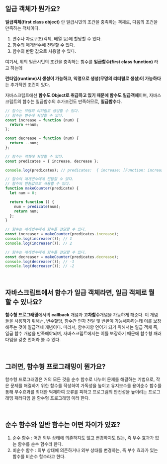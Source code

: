 ## 일급 객체가 뭔가요?

**일급객체(first class object)**
란 일급시민의 조건을 충족하는 객체로, 다음의 조건을 만족하는 객체이다. 

1. 변수나 자료구조(객체, 배열 등)에 할당할 수 있다.
2. 함수의 매개변수에 전달할 수 있다.
3. 함수의 반환 값으로 사용할 수 있다.

여기서, 위의 일급시민의 조건을 충족하는 함수를 
**일급함수(first class function)**
라고 하는데

**런타임(runtime)시 생성이 가능하고, 익명으로 생성(무명의 리터럴로 생성)이 가능하다**는 추가적인 조건이 있다.

자바스크립트에선 **함수도 Object로 취급하고 있기 때문에 함수도 일급객체**이며, 자바스크립트의 함수는 일급함수의 추가조건도 만족하므로, **일급함수**다.

```javascript
// 함수는 무명의 리터럴로 생성할 수 있다.
// 함수는 변수에 저장할 수 있다.
const increase = function (num) {
  return ++num;
};

const decrease = function (num) {
  return --num;
};

// 함수는 객체에 저장할 수 있다.
const predicates = { increase, decrease };

console.log(predicates); // predicates:  { increase: [Function: increase], decrease: [Function: decrease] }

// 함수의 매개변수에게 전달할 수 있다.
// 함수의 반환값으로 사용할 수 있다.
function makeCounter(predicate) {
  let num = 0;

  return function () {
    num = predicate(num);
    return num;
  };
}

// 함수는 매개변수에게 함수를 전달할 수 있다.
const increaser = makeCounter(predicates.increase);
console.log(increaser()); // 1
console.log(increaser()); // 2

// 함수는 매개변수에게 함수를 전달할 수 있다.
const decreaser = makeCounter(predicates.decrease);
console.log(decreaser()); // -1
console.log(decreaser()); // -2
```
<br>

## 자바스크립트에서 함수가 일급 객체라면, 일급 객체로 뭘 할 수 있나요?

**함수형 프로그래밍**에서의 **callback** 개념과 **고차함수**개념을 가능하게 해준다. 이 개념들을 사용하기 위해선, 변수할당, 함수간 인자 전달 및 반환이 가능해야하는데 이를 보장해주는 것이 일급객체 개념이다. 
따라서, 함수지향 언어가 되기 위해서는 일급 객체 즉, 일급 함수 개념을 만족해야되며, 자바스크립트에서는 이를 보장하기 때문에 함수형 패러다임을 갖춘 언어라 볼 수 있다.

<br>

## 그러면, 함수형 프로그래밍이 뭔가요?

함수형 프로그래밍은 거의 모든 것을 순수 함수로 나누어 문제를 해결하는 기법으로, 작은 문제를 해결하기 위한 함수를 작성하여 가독성을 높이고 유지보수를 용이순수 함수를 통해 부수효과를 최대한 억제하여 오류를 피하고 프로그램의 안전성을 높이려는 프로그래밍 패러다임 을 함수형 프로그래밍 이라 한다.

<br>

## 순수 함수와 일반 함수는 어떤 차이가 있죠?
1. 순수 함수 : 어떤 외부 상태에 의존하지도 않고 변경하지도 않는, 즉 부수 효과가 없는 함수를 순수 함수라 한다.
2. 비순수 함수 : 외부 상태에 의존하거나 외부 상태를 변경하는, 즉 부수 효과가 있는 함수를 비순수 함수라고 한다.

<br>
